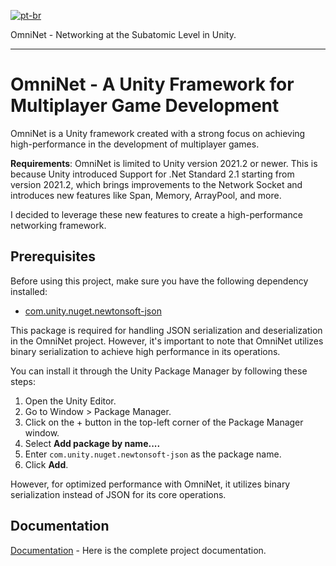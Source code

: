 [![pt-br](https://img.shields.io/badge/lang-pt--br-green.svg)](https://github.com/RuanCardoso/OmniNet/blob/main/README.pt-br.md)

OmniNet - Networking at the Subatomic Level in Unity.
_______________________________________________________________________________

# OmniNet - A Unity Framework for Multiplayer Game Development

OmniNet is a Unity framework created with a strong focus on achieving high-performance in the development of multiplayer games.

**Requirements**: OmniNet is limited to Unity version 2021.2 or newer. This is because Unity introduced Support for .Net Standard 2.1 starting from version 2021.2, which brings improvements to the Network Socket and introduces new features like Span, Memory, ArrayPool, and more.

I decided to leverage these new features to create a high-performance networking framework.

## Prerequisites

Before using this project, make sure you have the following dependency installed:

- [com.unity.nuget.newtonsoft-json](https://github.com/jilleJr/Newtonsoft.Json-for-Unity)

This package is required for handling JSON serialization and deserialization in the OmniNet project. However, it's important to note that OmniNet utilizes binary serialization to achieve high performance in its operations.

You can install it through the Unity Package Manager by following these steps:

1. Open the Unity Editor.
2. Go to Window > Package Manager.
3. Click on the + button in the top-left corner of the Package Manager window.
4. Select **Add package by name....**
5. Enter `com.unity.nuget.newtonsoft-json` as the package name.
6. Click **Add**.

However, for optimized performance with OmniNet, it utilizes binary serialization instead of JSON for its core operations.

## Documentation

[Documentation](../../wiki) - Here is the complete project documentation.
